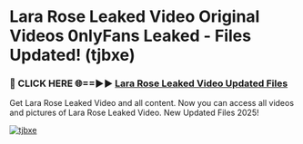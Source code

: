 # Lara Rose Leaked Video Original Videos 0nlyFans Leaked - Files Updated! (tjbxe)

<h3>🔴 CLICK HERE 🌐==►► <a href="https://tinyurl.com/4seja8ks" rel="nofollow">Lara Rose Leaked Video Updated Files</a></h3>

Get Lara Rose Leaked Video and all content. Now you can access all videos and pictures of Lara Rose Leaked Video. New Updated Files 2025!

[![tjbxe](https://i.imgur.com/EWjZXRe.gif)](https://tinyurl.com/4seja8ks)
